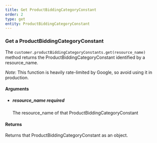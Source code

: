 ```yaml
---
title: Get ProductBiddingCategoryConstant 
order: 2
type: get
entity: ProductBiddingCategoryConstant 
---
```


### Get a ProductBiddingCategoryConstant 

The `customer.productBiddingCategoryConstants.get(resource_name)` method returns the ProductBiddingCategoryConstant identified by a resource_name. 

_Note_: This function is heavily rate-limited by Google, so avoid using it in production.


#### Arguments

- 	##### resource_name _required_
	The resource_name of that ProductBiddingCategoryConstant


#### Returns

Returns that ProductBiddingCategoryConstant as an object.
